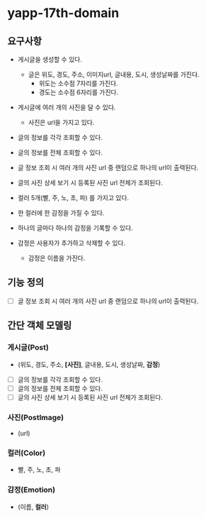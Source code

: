 # yapp-17th-domain

## 요구사항

- 게시글을 생성할 수 있다.
    - 글은 위도, 경도, 주소, 이미지url, 글내용, 도시, 생성날짜를 가진다.
        - 위도는 소수점 7자리를 가진다.
        - 경도는 소수점 6자리를 가진다.
- 게시글에 여러 개의 사진을 달 수 있다.
    - 사진은 url을 가지고 있다.
- 글의 정보를 각각 조회할 수 있다.
- 글의 정보를 전체 조회할 수 있다.
- 글 정보 조회 시 여러 개의 사진 url 중 랜덤으로 하나의 url이 출력된다.
- 글의 사진 상세 보기 시 등록된 사진 url 전체가 조회된다.

- 컬러 5개(빨, 주, 노, 초, 파) 를 가지고 있다.
- 한 컬러에 한 감정을 가질 수 있다.
- 하나의 글마다 하나의 감정을 기록할 수 있다.
- 감정은 사용자가 추가하고 삭제할 수 있다.
    - 감정은 이름을 가진다.
    
    
## 기능 정의

- [ ] 글 정보 조회 시 여러 개의 사진 url 중 랜덤으로 하나의 url이 출력된다.

## 간단 객체 모델링

### 게시글(Post)

- (위도, 경도, 주소, __[사진]__, 글내용, 도시, 생성날짜, __감정__)
- [ ] 글의 정보를 각각 조회할 수 있다.
- [ ] 글의 정보를 전체 조회할 수 있다.
- [ ] 글의 사진 상세 보기 시 등록된 사진 url 전체가 조회된다.

### 사진(PostImage)

- (url)

### 컬러(Color)

- 빨, 주, 노, 초, 파

### 감정(Emotion)

- (이름, __컬러__)
